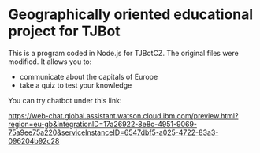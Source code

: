 # Geographically oriented educational project for TJBot

This is a program coded in Node.js for TJBotCZ. The original files were modified. It allows you to:
* communicate about the capitals of Europe
* take a quiz to test your knowledge

You can try chatbot under this link:

https://web-chat.global.assistant.watson.cloud.ibm.com/preview.html?region=eu-gb&integrationID=17a26922-8e8c-4951-9069-75a9ee75a220&serviceInstanceID=6547dbf5-a025-4722-83a3-096204b92c28
